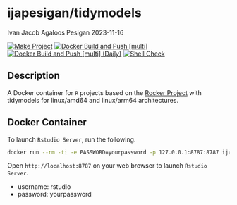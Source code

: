 ijapesigan/tidymodels
================
Ivan Jacob Agaloos Pesigan
2023-11-16

<!-- README.md is generated from .setup/readme/README.Rmd. Please edit that file -->
<!-- badges: start -->

[![Make
Project](https://github.com/ijapesigan/docker-tidymodels/actions/workflows/make.yml/badge.svg)](https://github.com/ijapesigan/docker-tidymodels/actions/workflows/make.yml)
[![Docker Build and Push
\[multi\]](https://github.com/ijapesigan/docker-tidymodels/actions/workflows/docker-build-push-multi.yml/badge.svg)](https://github.com/ijapesigan/docker-tidymodels/actions/workflows/docker-build-push-multi.yml)
[![Docker Build and Push \[multi\]
(Daily)](https://github.com/ijapesigan/docker-tidymodels/actions/workflows/docker-build-push-daily-multi.yml/badge.svg)](https://github.com/ijapesigan/docker-tidymodels/actions/workflows/docker-build-push-daily-multi.yml)
[![Shell
Check](https://github.com/ijapesigan/docker-tidymodels/actions/workflows/shellcheck.yml/badge.svg)](https://github.com/ijapesigan/docker-tidymodels/actions/workflows/shellcheck.yml)
<!-- badges: end -->

## Description

A Docker container for `R` projects based on the [Rocker
Project](https://rocker-project.org/) with tidymodels for linux/amd64
and linux/arm64 architectures.

## Docker Container

To launch `Rstudio Server`, run the following.

``` bash
docker run --rm -ti -e PASSWORD=yourpassword -p 127.0.0.1:8787:8787 ijapesigan/tidymodels:main
```

Open `http://localhost:8787` on your web browser to launch
`Rstudio Server`.

- username: rstudio
- password: yourpassword
